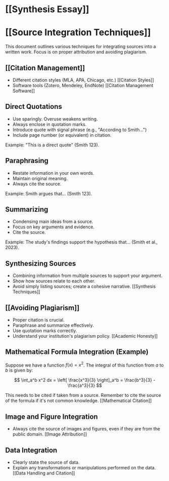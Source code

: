 # [[Synthesis Essay]]
# [[Source Integration Techniques]]

This document outlines various techniques for integrating sources into a written work.  Focus is on proper attribution and avoiding plagiarism.

## [[Citation Management]]

*   Different citation styles (MLA, APA, Chicago, etc.)  [[Citation Styles]]
*   Software tools (Zotero, Mendeley, EndNote) [[Citation Management Software]]


## Direct Quotations

*   Use sparingly.  Overuse weakens writing.
*   Always enclose in quotation marks.
*   Introduce quote with signal phrase (e.g., "According to Smith...")
*   Include page number (or equivalent) in citation.

Example: "This is a direct quote" (Smith 123).


## Paraphrasing

*   Restate information in your own words.
*   Maintain original meaning.
*   Always cite the source.

Example: Smith argues that... (Smith 123).


## Summarizing

*   Condensing main ideas from a source.
*   Focus on key arguments and evidence.
*   Cite the source.

Example:  The study's findings support the hypothesis that... (Smith et al., 2023).


## Synthesizing Sources

*   Combining information from multiple sources to support your argument.
*   Show how sources relate to each other.
*   Avoid simply listing sources; create a cohesive narrative.  [[Synthesis Techniques]]


## [[Avoiding Plagiarism]]

*   Proper citation is crucial.
*   Paraphrase and summarize effectively.
*   Use quotation marks correctly.
*   Understand your institution's plagiarism policy. [[Academic Honesty]]


##  Mathematical Formula Integration (Example)

Suppose we have a function $f(x) = x^2$.  The integral of this function from $a$ to $b$ is given by:

$$ \int_a^b x^2 dx = \left[ \frac{x^3}{3} \right]_a^b = \frac{b^3}{3} - \frac{a^3}{3} $$

This needs to be cited if taken from a source.  Remember to cite the source of the formula if it's not common knowledge.  [[Mathematical Citation]]


##  Image and Figure Integration

*   Always cite the source of images and figures, even if they are from the public domain. [[Image Attribution]]


##  Data Integration

*   Clearly state the source of data.
*   Explain any transformations or manipulations performed on the data. [[Data Handling and Citation]]

